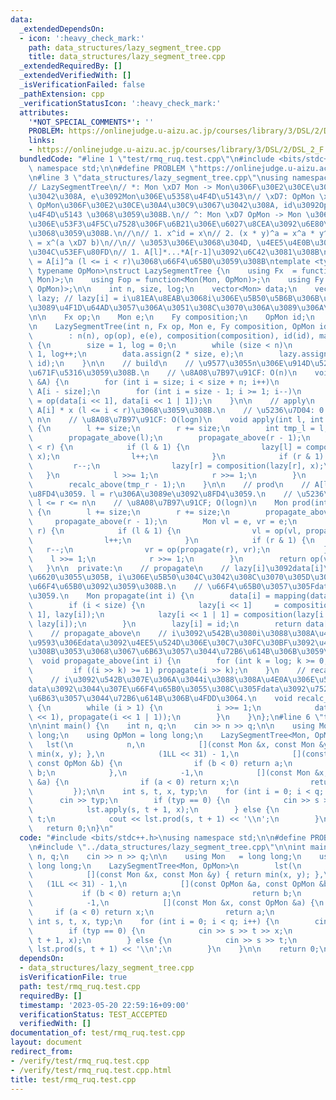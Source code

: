 ```yaml
---
data:
  _extendedDependsOn:
  - icon: ':heavy_check_mark:'
    path: data_structures/lazy_segment_tree.cpp
    title: data_structures/lazy_segment_tree.cpp
  _extendedRequiredBy: []
  _extendedVerifiedWith: []
  _isVerificationFailed: false
  _pathExtension: cpp
  _verificationStatusIcon: ':heavy_check_mark:'
  attributes:
    '*NOT_SPECIAL_COMMENTS*': ''
    PROBLEM: https://onlinejudge.u-aizu.ac.jp/courses/library/3/DSL/2/DSL_2_F
    links:
    - https://onlinejudge.u-aizu.ac.jp/courses/library/3/DSL/2/DSL_2_F
  bundledCode: "#line 1 \"test/rmq_ruq.test.cpp\"\n#include <bits/stdc++.h>\nusing\
    \ namespace std;\n\n#define PROBLEM \"https://onlinejudge.u-aizu.ac.jp/courses/library/3/DSL/2/DSL_2_F\"\
    \n#line 3 \"data_structures/lazy_segment_tree.cpp\"\nusing namespace std;\n\n\
    // LazySegmentTree\n// *: Mon \xD7 Mon -> Mon\u306F\u30E2\u30CE\u30A4\u30C9\u3067\
    \u3042\u308A, e\u3092Mon\u306E\u5358\u4F4D\u5143\n// \xD7: OpMon \xD7 OpMon ->\
    \ OpMon\u306F\u30E2\u30CE\u30A4\u30C9\u3067\u3042\u308A, id\u3092OpMon\u306E\u5358\
    \u4F4D\u5143 \u3068\u3059\u308B.\n// ^: Mon \xD7 OpMon -> Mon \u306A\u308BMon\u3078\
    \u306E\u53F3\u4F5C\u7528\u306F\u6B21\u306E\u6027\u8CEA\u3092\u6E80\u305F\u3059\
    \u3068\u3059\u308B.\n//\n// 1. x^id = x\n// 2. (x * y)^a = x^a * y^a\n// 3. (x^a)^b\
    \ = x^(a \xD7 b)\n//\n// \u3053\u306E\u3068\u304D, \u4EE5\u4E0B\u306E\u64CD\u4F5C\
    \u304C\u53EF\u80FD\n// 1. A[l]*...*A[r-1]\u3092\u6C42\u3081\u308B\n// 2. A[i]\
    \ = A[i]^a (l <= i < r)\u3068\u66F4\u65B0\u3059\u308B\ntemplate <typename Mon,\
    \ typename OpMon>\nstruct LazySegmentTree {\n    using Fx  = function<Mon(Mon,\
    \ Mon)>;\n    using Fop = function<Mon(Mon, OpMon)>;\n    using Fy  = function<OpMon(OpMon,\
    \ OpMon)>;\n\n    int n, size, log;\n    vector<Mon> data;\n    vector<OpMon>\
    \ lazy; // lazy[i] = i\u81EA\u8EAB\u3068i\u306E\u5B50\u5B6B\u306B\u3053\u308C\u304B\
    \u3089\u4F1D\u64AD\u3057\u306A\u3051\u308C\u3070\u306A\u3089\u306A\u3044\u5024\
    \n\n    Fx op;\n    Mon e;\n    Fy composition;\n    OpMon id;\n    Fop mapping;\n\
    \n    LazySegmentTree(int n, Fx op, Mon e, Fy composition, OpMon id, Fop mapping)\n\
    \        : n(n), op(op), e(e), composition(composition), id(id), mapping(mapping)\
    \ {\n        size = 1, log = 0;\n        while (size < n)\n            size <<=\
    \ 1, log++;\n        data.assign(2 * size, e);\n        lazy.assign(2 * size,\
    \ id);\n    }\n\n    // build\n    // \u9577\u3055n\u306E\u914D\u5217A\u3067\u521D\
    \u671F\u5316\u3059\u308B.\n    // \u8A08\u7B97\u91CF: O(n)\n    void build(vector<Mon>\
    \ &A) {\n        for (int i = size; i < size + n; i++)\n            data[i] =\
    \ A[i - size];\n        for (int i = size - 1; i >= 1; i--)\n            data[i]\
    \ = op(data[i << 1], data[i << 1 | 1]);\n    }\n\n    // apply\n    // A[i] =\
    \ A[i] * x (l <= i < r)\u3068\u3059\u308B.\n    // \u5236\u7D04: 0 <= l <= r <=\
    \ n\n    // \u8A08\u7B97\u91CF: O(logn)\n    void apply(int l, int r, OpMon x)\
    \ {\n        l += size;\n        r += size;\n        int tmp_l = l, tmp_r = r;\n\
    \        propagate_above(l);\n        propagate_above(r - 1);\n        while (l\
    \ < r) {\n            if (l & 1) {\n                lazy[l] = composition(lazy[l],\
    \ x);\n                l++;\n            }\n            if (r & 1) {\n       \
    \         r--;\n                lazy[r] = composition(lazy[r], x);\n         \
    \   }\n            l >>= 1;\n            r >>= 1;\n        }\n        recalc_above(tmp_l);\n\
    \        recalc_above(tmp_r - 1);\n    }\n\n    // prod\n    // A[l]*...*A[r-1]\u3092\
    \u8FD4\u3059. l = r\u306A\u3089e\u3092\u8FD4\u3059.\n    // \u5236\u7D04: 0 <=\
    \ l <= r <= n\n    // \u8A08\u7B97\u91CF; O(logn)\n    Mon prod(int l, int r)\
    \ {\n        l += size;\n        r += size;\n        propagate_above(l);\n   \
    \     propagate_above(r - 1);\n        Mon vl = e, vr = e;\n        while (l <\
    \ r) {\n            if (l & 1) {\n                vl = op(vl, propagate(l));\n\
    \                l++;\n            }\n            if (r & 1) {\n             \
    \   r--;\n                vr = op(propagate(r), vr);\n            }\n        \
    \    l >>= 1;\n            r >>= 1;\n        }\n        return op(vl, vr);\n \
    \   }\n\n  private:\n    // propagate\n    // lazy[i]\u3092data[i]\u306B\u53CD\
    \u6620\u3055\u305B, i\u306E\u5B50\u304C\u3042\u308C\u3070\u305D\u306Elazy\u306E\
    \u66F4\u65B0\u3092\u3059\u308B.\n    // \u66F4\u65B0\u3057\u305Fdata[i]\u3092\u8FD4\
    \u3059.\n    Mon propagate(int i) {\n        data[i] = mapping(data[i], lazy[i]);\n\
    \        if (i < size) {\n            lazy[i << 1]     = composition(lazy[i <<\
    \ 1], lazy[i]);\n            lazy[i << 1 | 1] = composition(lazy[i << 1 | 1],\
    \ lazy[i]);\n        }\n        lazy[i] = id;\n        return data[i];\n    }\n\
    \    // propagate_above\n    // i\u3092\u542B\u3080i\u3088\u308A\u4E0A\u306E\u533A\
    \u9593\u306Edata\u3092\u4EE5\u524D\u306E\u30C7\u30FC\u30BF\u3092\u4F1D\u64AD\u3059\
    \u308B\u3053\u3068\u3067\u6B63\u3057\u3044\u72B6\u614B\u306B\u3059\u308B.\n  \
    \  void propagate_above(int i) {\n        for (int k = log; k >= 0; k--)\n   \
    \         if ((i >> k) >= 1) propagate(i >> k);\n    }\n    // recalc_above\n\
    \    // i\u3092\u542B\u307E\u306A\u3044i\u3088\u308A\u4E0A\u306E\u533A\u9593\u306E\
    data\u3092\u3044\u307E\u66F4\u65B0\u3055\u308C\u305Fdata\u3092\u7528\u3044\u3066\
    \u6B63\u3057\u3044\u72B6\u614B\u306B\u4FDD\u3064.\n    void recalc_above(int i)\
    \ {\n        while (i > 1) {\n            i >>= 1;\n            data[i] = op(propagate(i\
    \ << 1), propagate(i << 1 | 1));\n        }\n    }\n};\n#line 6 \"test/rmq_ruq.test.cpp\"\
    \n\nint main() {\n    int n, q;\n    cin >> n >> q;\n\n    using Mon   = long\
    \ long;\n    using OpMon = long long;\n    LazySegmentTree<Mon, OpMon>\n     \
    \   lst(\n            n,\n            [](const Mon &x, const Mon &y) { return\
    \ min(x, y); },\n            (1LL << 31) - 1,\n            [](const OpMon &a,\
    \ const OpMon &b) {\n                if (b < 0) return a;\n                return\
    \ b;\n            },\n            -1,\n            [](const Mon &x, const OpMon\
    \ &a) {\n                if (a < 0) return x;\n                return a;\n   \
    \         });\n\n    int s, t, x, typ;\n    for (int i = 0; i < q; i++) {\n  \
    \      cin >> typ;\n        if (typ == 0) {\n            cin >> s >> t >> x;\n\
    \            lst.apply(s, t + 1, x);\n        } else {\n            cin >> s >>\
    \ t;\n            cout << lst.prod(s, t + 1) << '\\n';\n        }\n    }\n\n \
    \   return 0;\n}\n"
  code: "#include <bits/stdc++.h>\nusing namespace std;\n\n#define PROBLEM \"https://onlinejudge.u-aizu.ac.jp/courses/library/3/DSL/2/DSL_2_F\"\
    \n#include \"../data_structures/lazy_segment_tree.cpp\"\n\nint main() {\n    int\
    \ n, q;\n    cin >> n >> q;\n\n    using Mon   = long long;\n    using OpMon =\
    \ long long;\n    LazySegmentTree<Mon, OpMon>\n        lst(\n            n,\n\
    \            [](const Mon &x, const Mon &y) { return min(x, y); },\n         \
    \   (1LL << 31) - 1,\n            [](const OpMon &a, const OpMon &b) {\n     \
    \           if (b < 0) return a;\n                return b;\n            },\n\
    \            -1,\n            [](const Mon &x, const OpMon &a) {\n           \
    \     if (a < 0) return x;\n                return a;\n            });\n\n   \
    \ int s, t, x, typ;\n    for (int i = 0; i < q; i++) {\n        cin >> typ;\n\
    \        if (typ == 0) {\n            cin >> s >> t >> x;\n            lst.apply(s,\
    \ t + 1, x);\n        } else {\n            cin >> s >> t;\n            cout <<\
    \ lst.prod(s, t + 1) << '\\n';\n        }\n    }\n\n    return 0;\n}"
  dependsOn:
  - data_structures/lazy_segment_tree.cpp
  isVerificationFile: true
  path: test/rmq_ruq.test.cpp
  requiredBy: []
  timestamp: '2023-05-20 22:59:16+09:00'
  verificationStatus: TEST_ACCEPTED
  verifiedWith: []
documentation_of: test/rmq_ruq.test.cpp
layout: document
redirect_from:
- /verify/test/rmq_ruq.test.cpp
- /verify/test/rmq_ruq.test.cpp.html
title: test/rmq_ruq.test.cpp
---
```

